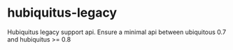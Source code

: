 hubiquitus-legacy
=================

Hubiquitus legacy support api. Ensure a minimal api between ubiquitous 0.7 and hubiquitus >= 0.8
